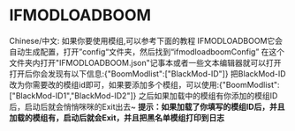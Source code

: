 # IFMODLOADBOOM
Chinese/中文:
如果你要使用模组,可以参考下面的教程
IFMODLOADBOOM它会自动生成配置，打开”config“文件夹，然后找到“ifmodloadboomConfig”
在这个文件夹内打开"IFMODLOADBOOM.json"记事本或者一些文本编辑器就可以打开
打开后你会发现有以下信息:{"BoomModlist":["BlackMod-ID"]}
把BlackMod-ID改为你需要改的模组id即可，如果要添加多个模组，可以使用:{"BoomModlist":["BlackMod-ID1","BlackMod-ID2"]} 
之后如果加载中的模组有你添加的模组ID后，启动后就会悄悄咪咪的Exit出去~
**提示：如果加载了你填写的模组ID后，并且加载的模组有，启动后就会Exit，并且把黑名单模组打印到日志**
